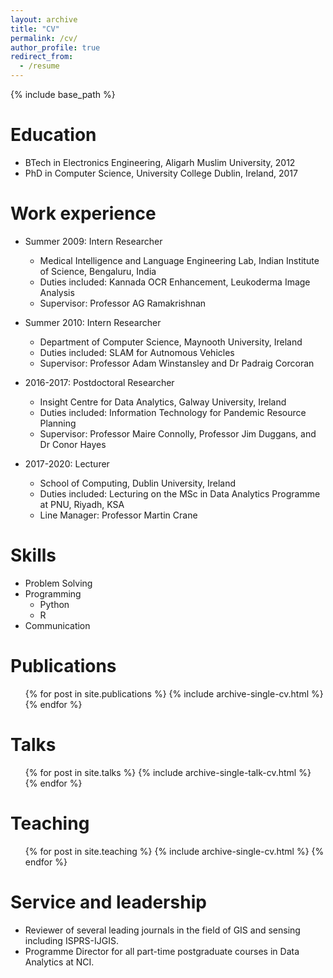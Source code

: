 ```yaml
---
layout: archive
title: "CV"
permalink: /cv/
author_profile: true
redirect_from:
  - /resume
---
```


{% include base_path %}

Education
======
* BTech in Electronics Engineering, Aligarh Muslim University, 2012
* PhD in Computer Science, University College Dublin, Ireland, 2017


Work experience
======
* Summer 2009: Intern Researcher
  * Medical Intelligence and Language Engineering Lab, Indian Institute of Science, Bengaluru, India
  * Duties included: Kannada OCR Enhancement, Leukoderma Image Analysis
  * Supervisor: Professor AG Ramakrishnan

* Summer 2010: Intern Researcher 
  * Department of Computer Science, Maynooth University, Ireland
  * Duties included: SLAM for Autnomous Vehicles
  * Supervisor: Professor Adam Winstansley and Dr Padraig Corcoran

* 2016-2017: Postdoctoral Researcher 
  * Insight Centre for Data Analytics, Galway University, Ireland
  * Duties included: Information Technology for Pandemic Resource Planning
  * Supervisor: Professor Maire Connolly, Professor Jim Duggans, and Dr Conor Hayes

* 2017-2020: Lecturer 
  * School of Computing, Dublin University, Ireland
  * Duties included: Lecturing on the MSc in Data Analytics Programme at PNU, Riyadh, KSA
  * Line Manager: Professor Martin Crane

Skills
======
* Problem Solving
* Programming
  * Python
  * R
* Communication

Publications
======
  <ul>{% for post in site.publications %}
    {% include archive-single-cv.html %}
  {% endfor %}</ul>
  
Talks
======
  <ul>{% for post in site.talks %}
    {% include archive-single-talk-cv.html %}
  {% endfor %}</ul>
  
Teaching
======
  <ul>{% for post in site.teaching %}
    {% include archive-single-cv.html %}
  {% endfor %}</ul>
  
Service and leadership
======
* Reviewer of several leading journals in the field of GIS and sensing including ISPRS-IJGIS.
* Programme Director for all part-time postgraduate courses in Data Analytics at NCI. 
